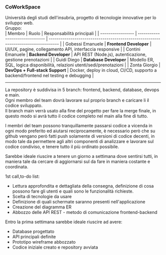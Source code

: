 ### CoWorkSpace
Università degli studi dell'insubria, progetto di tecnologie innovative per lo sviluppo web.  
Gruppo:  
| Membro            | Ruolo                           | Responsabilità principali                                                           |
| ----------------- | ------------------------------- | ----------------------------------------------------------------------------------- |
| Gobessi Emanuele  | **Frontend Developer**          | UI/UX, pagine, collegamento API, interfaccia responsive                             |
| Contini Emanuele  | **Backend Developer**           | API REST (Node.js), autenticazione, gestione prenotazioni                           |
| Guidi Diego       | **Database Developer**          | Modello ER, SQL, logica disponibilità, relazioni utenti/sedi/prenotazioni           |
| Zonta Giorgio     | **DevOps + Full-stack Support** | Docker, deploy in cloud, CI/CD, supporto a backend/frontend nel testing e debugging |

___
La repository è suddivisa in 5 branch: frontend, backend, database, devops e main.  
Ogni membro del team dovrà lavorare sul proprio branch e caricare li il codice sviluppato.  
Il branch main verrà usato alla fine del progetto per fare la merge finale, in questo modo si avrà tutto il codice completo nel main alla fine di tutto.  
  
I membri del team possono tranquillamente passarsi codice a vicenda in ogni modo preferito ed aiutarsi reciprocamente, 
è necessario però che su github vengano però fatti push solamente di versioni di codice decenti, in modo tale da permettere agli altri componenti di analizzare e lavorare sul codice condiviso, e tenere tutto il più ordinato possibile.  

Sarebbe ideale riuscire a tenere un giorno a settimana dove sentirsi tutti, in maniera tale da cercare di aggiornarsi sul da fare in maniera costante e coordinata.

1st call,to-do list:
- Lettura approfondita e dettagliata della consegna, definizione di cosa possono fare gli utenti e quali sono le funzionalità richieste.
- Scelta di tecnologie da usare
- Definizione di quali schermate saranno presenti nell'applicazione
- Creazione del diagramma ER
- Abbozzo delle API REST - metodo di comunicazione frontend-backend

Entro la prima settimana sarebbe ideale riuscire ad avere:
- Database progettato
- API principali definite
- Prototipo wireframe abbozzato
- Codice iniziale creato e repository avviata
